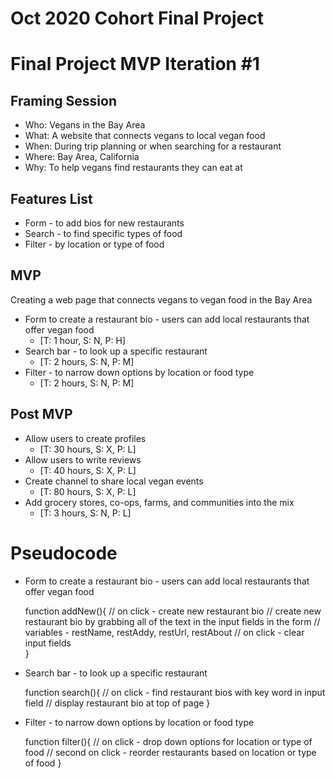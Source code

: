#  Oct 2020 Cohort Final Project

# Final Project MVP Iteration #1

## Framing Session

- Who: Vegans in the Bay Area
- What: A website that connects vegans to local vegan food
- When: During trip planning or when searching for a restaurant
- Where: Bay Area, California
- Why: To help vegans find restaurants they can eat at

## Features List

- Form - to add bios for new restaurants
- Search - to find specific types of food
- Filter - by location or type of food

## MVP

Creating a web page that connects vegans to vegan food in the Bay Area

- Form to create a restaurant bio - users can add local restaurants that offer vegan food
    - [T: 1 hour, S: N, P: H]
- Search bar - to look up a specific restaurant 
    - [T: 2 hours, S: N, P: M]
- Filter - to narrow down options by location or food type
    - [T: 2 hours, S: N, P: M]

## Post MVP

- Allow users to create profiles
    - [T: 30 hours, S: X, P: L]
- Allow users to write reviews
    - [T: 40 hours, S: X, P: L]
- Create channel to share local vegan events
    - [T: 80 hours, S: X, P: L]
- Add grocery stores, co-ops, farms, and communities into the mix
    - [T: 3 hours, S: N, P: L]


# Pseudocode

- Form to create a restaurant bio - users can add local restaurants that offer vegan food
    
    function addNew(){
        // on click - create new restaurant bio
        // create new restaurant bio by grabbing all of the text in the input fields in the form
        // variables - restName, restAddy, restUrl, restAbout
        // on click - clear input fields  
    }

- Search bar - to look up a specific restaurant 

    function search(){
        // on click - find restaurant bios with key word in input field
        // display restaurant bio at top of page
    }

- Filter - to narrow down options by location or food type

    function filter(){
        // on click - drop down options for location or type of food
        // second on click - reorder restaurants based on location or type of food
    }
